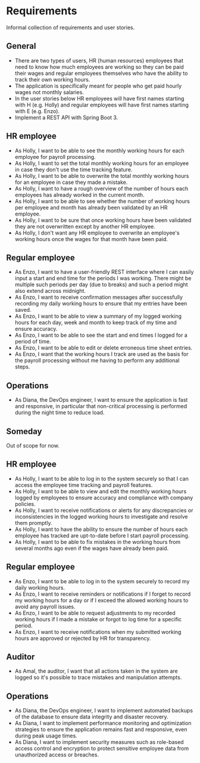 # Requirements

Informal collection of requirements and user stories.


## General

* There are two types of users, HR (human resources) employees that need to
  know how much employees are working so they can be paid their wages and
  regular employees themselves who have the ability to track their own working
  hours.
* The application is specifically meant for people who get paid hourly wages
  not monthly salaries.
* In the user stories below HR employees will have first names starting with H
  (e.g. Holly) and regular employees will have first names starting with E
  (e.g. Enzo).
* Implement a REST API with Spring Boot 3.


## HR employee

* As Holly, I want to be able to see the monthly working hours for each
  employee for payroll processing.
* As Holly, I want to set the total monthly working hours for an employee in
  case they don't use the time tracking feature.
* As Holly, I want to be able to overwrite the total monthly working hours for
  an employee in case they made a mistake.
* As Holly, I want to have a rough overview of the number of hours each
  employees has already worked in the current month.
* As Holly, I want to be able to see whether the number of working hours per
  employee and month has already been validated by an HR employee.
* As Holly, I want to be sure that once working hours have been validated they
  are not overwritten except by another HR employee.
* As Holly, I don't want any HR employee to overwrite an employee's working
  hours once the wages for that month have been paid.

## Regular employee

* As Enzo, I want to have a user-friendly REST interface where I can easily
  input a start and end time for the periods I was working. There might be
  multiple such periods per day (due to breaks) and such a period might also
  extend across midnight.
* As Enzo, I want to receive confirmation messages after successfully recording
  my daily working hours to ensure that my entries have been saved.
* As Enzo, I want to be able to view a summary of my logged working hours for
  each day, week and month to keep track of my time and ensure accuracy.
* As Enzo, I want to be able to see the start and end times I logged for a
  period of time.
* As Enzo, I want to be able to edit or delete erroneous time sheet entries.
* As Enzo, I want that the working hours I track are used as the basis for the
  payroll processing without me having to perform any additional steps.


## Operations

* As Diana, the DevOps engineer, I want to ensure the application is fast and
  responsive, in particular that non-critical processing is performed during
  the night time to reduce load.


## Someday

Out of scope for now.


## HR employee

* As Holly, I want to be able to log in to the system securely so that I can
  access the employee time tracking and payroll features.
* As Holly, I want to be able to view and edit the monthly working hours logged
  by employees to ensure accuracy and compliance with company policies.
* As Holly, I want to receive notifications or alerts for any discrepancies or
  inconsistencies in the logged working hours to investigate and resolve them
  promptly.
* As Holly, I want to have the ability to ensure the number of hours each
  employee has tracked are upt-to-date before I start payroll processing.
* As Holly, I want to be able to fix mistakes in the working hours from several
  months ago even if the wages have already been paid.


## Regular employee

* As Enzo, I want to be able to log in to the system securely to record my daily
  working hours.
* As Enzo, I want to receive reminders or notifications if I forget to record
  my working hours for a day or if I exceed the allowed working hours to avoid
  any payroll issues.
* As Enzo, I want to be able to request adjustments to my recorded working
  hours if I made a mistake or forgot to log time for a specific period.
* As Enzo, I want to receive notifications when my submitted working hours are
  approved or rejected by HR for transparency.


## Auditor

* As Amal, the auditor, I want that all actions taken in the system are logged
  so it's possible to trace mistakes and manipulation attempts.


## Operations

* As Diana, the DevOps engineer, I want to implement automated backups of the
  database to ensure data integrity and disaster recovery.
* As Diana, I want to implement performance monitoring and optimization
  strategies to ensure the application remains fast and responsive, even during
  peak usage times.
* As Diana, I want to implement security measures such as role-based access
  control and encryption to protect sensitive employee data from unauthorized
  access or breaches.

